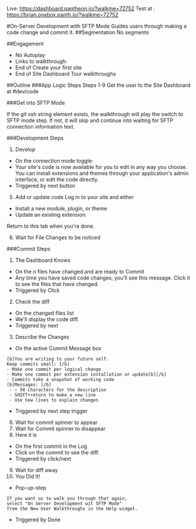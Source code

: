 Live: https://dashboard.pantheon.io/?walkme=72752
Test at : https://brian.onebox.panth.io/?walkme=72752

#On-Server Development with SFTP Mode
Guides users through making a code change and commit it.
##Segmentation
No segments

##Engagement
 - No Autoplay
 - Links to walkthrough:
  - End of Create your first site
  - End of Site Dashboard Tour walkthroughs

##Outline
###App Logic Steps
Steps 1-9 Get the user to the Site Dashboard at #dev/code

###Get into SFTP Mode

If the git ssh string element exists, the walkthrough will play the switch to SFTP mode step. If not, it will skip and continue into waiting for SFTP connection information text.

###Development Steps
1. Develop
 - On the connection mode toggle:
 - Your site's code is now available for you to edit in any way you choose. You can install extensions and themes through your application's admin interface, or edit the code directly.
 - Triggered by next button
5. Add or update code
  Log in to your site and either
 - Install a new module, plugin, or theme
 - Update an existing extension.

 Return to this tab when you're done. 

6. Wait for File Changes to be noticed

###Commit Steps
1. The Dashboard Knows
 - On the _n_ files have changed and are ready to Commit
 - Any time you have saved code changes, you'll see this message. Click it to see the files that have changed.
 - Triggered by Click
2. Check the diff
 - On the changed files list
 - We'll display the code diff.
 - Triggered by next

3. Describe the Changes
 - On the active Commit Message box

 ```
 [b]You are writing to your future self.
Keep commits small: [/b]
 - Make one commit per logical change
 - Make one commit per extension installation or update[b][/b]
 - Commits take a snapshot of working code
[b]Messages: [/b]
  - ~ 50 characters for the description
  - SHIFT+return to make a new line
  - Use new lines to explain changes
  ```
 - Triggered by next step trigger
6. Wait for commit spinner to appear
7. Wait for Commit spinner to disappear
8. Here it is
 - On the first commit in the Log
 - Click on the commit to see the diff.
 - Triggered by click/next
9. Wait for diff away
10. You Did It!
 - Pop-up-step
 ```
 If you want us to walk you through that again,
select "On Server Development wit SFTP Mode"
from the New User Walkthroughs in the Help widget.
```
 - Triggered by Done
